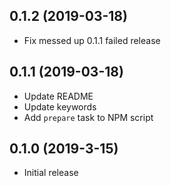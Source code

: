 ## 0.1.2 (2019-03-18)
* Fix messed up 0.1.1 failed release

## 0.1.1 (2019-03-18)
* Update README
* Update keywords
* Add `prepare` task to NPM script

## 0.1.0 (2019-3-15)
* Initial release
